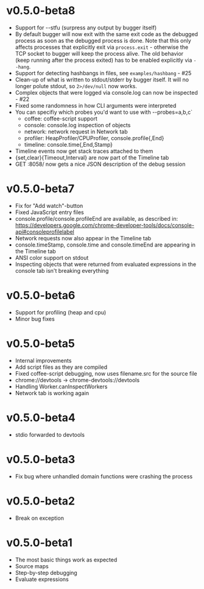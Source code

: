 # v0.5.0-beta8
* Support for --stfu (surpress any output by bugger itself)
* By default bugger will now exit with the same exit code as the debugged
  process as soon as the debugged process is done. Note that this only affects
  processes that explicitly exit via `process.exit` - otherwise the TCP socket
  to bugger will keep the process alive. The old behavior (keep running after
  the process exited) has to be enabled explicitly via `--hang`.
* Support for detecting hashbangs in files, see `examples/hashbang` - #25
* Clean-up of what is written to stdout/stderr by bugger itself. It will no
  longer polute stdout, so `2>/dev/null` now works.
* Complex objects that were logged via console.log can now be inspected - #22
* Fixed some randomness in how CLI arguments were interpreted
* You can specifiy which probes you'd want to use with  --probes=a,b,c`
  - coffee: coffee-script support
  - console: console.log inspection of objects
  - network: network request in Network tab
  - profiler: HeapProfiler/CPUProfiler, console.profile{,End}
  - timeline: console.time{,End,Stamp}
* Timeline events now get stack traces attached to them
* {set,clear}{Timeout,Interval} are now part of the Timeline tab
* GET :8058/ now gets a nice JSON description of the debug session

# v0.5.0-beta7
* Fix for "Add watch"-button
* Fixed JavaScript entry files
* console.profile/console.profileEnd are available, as described in:
  https://developers.google.com/chrome-developer-tools/docs/console-api#consoleprofilelabel
* Network requests now also appear in the Timeline tab
* console.timeStamp, console.time and console.timeEnd are appearing in the Timeline tab
* ANSI color support on stdout
* Inspecting objects that were returned from evaluated expressions in the console tab
  isn't breaking everything

# v0.5.0-beta6
* Support for profiling (heap and cpu)
* Minor bug fixes

# v0.5.0-beta5
* Internal improvements
* Add script files as they are compiled
* Fixed coffee-script debugging, now uses filename.src for the source file
* chrome://devtools -> chrome-devtools://devtools
* Handling Worker.canInspectWorkers
* Network tab is working again

# v0.5.0-beta4
* stdio forwarded to devtools

# v0.5.0-beta3
* Fix bug where unhandled domain functions were crashing the process

# v0.5.0-beta2
* Break on exception

# v0.5.0-beta1
* The most basic things work as expected
* Source maps
* Step-by-step debugging
* Evaluate expressions
